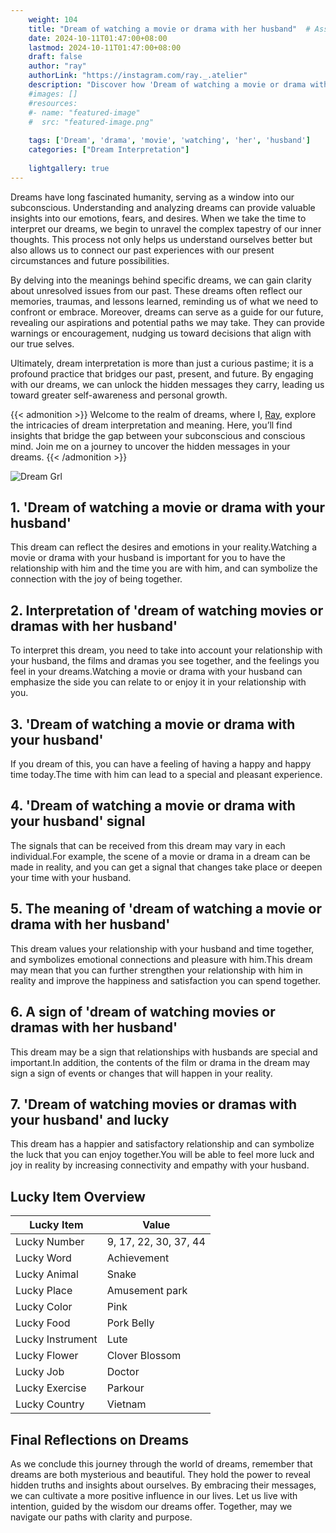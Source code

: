 ```yaml
---
    weight: 104
    title: "Dream of watching a movie or drama with her husband"  # Assuming 'title' column exists
    date: 2024-10-11T01:47:00+08:00
    lastmod: 2024-10-11T01:47:00+08:00
    draft: false
    author: "ray"
    authorLink: "https://instagram.com/ray._.atelier"
    description: "Discover how 'Dream of watching a movie or drama with her husband' can interpret your future and uncover its significant meanings in your life."
    #images: []
    #resources:
    #- name: "featured-image"
    #  src: "featured-image.png"
    
    tags: ['Dream', 'drama', 'movie', 'watching', 'her', 'husband']
    categories: ["Dream Interpretation"]
    
    lightgallery: true
---
```

    
Dreams have long fascinated humanity, serving as a window into our subconscious. Understanding and analyzing dreams can provide valuable insights into our emotions, fears, and desires. When we take the time to interpret our dreams, we begin to unravel the complex tapestry of our inner thoughts. This process not only helps us understand ourselves better but also allows us to connect our past experiences with our present circumstances and future possibilities.

By delving into the meanings behind specific dreams, we can gain clarity about unresolved issues from our past. These dreams often reflect our memories, traumas, and lessons learned, reminding us of what we need to confront or embrace. Moreover, dreams can serve as a guide for our future, revealing our aspirations and potential paths we may take. They can provide warnings or encouragement, nudging us toward decisions that align with our true selves.

Ultimately, dream interpretation is more than just a curious pastime; it is a profound practice that bridges our past, present, and future. By engaging with our dreams, we can unlock the hidden messages they carry, leading us toward greater self-awareness and personal growth.

{{< admonition >}}
Welcome to the realm of dreams, where I, [Ray](https://instagram.com/ray._.atelier), explore the intricacies of dream interpretation and meaning. Here, you’ll find insights that bridge the gap between your subconscious and conscious mind. Join me on a journey to uncover the hidden messages in your dreams.
{{< /admonition >}}

![Dream Grl](https://cdn.pixabay.com/photo/2017/11/02/03/35/gothic-2910057_1280.jpg "Dream Grl")

## 1. 'Dream of watching a movie or drama with your husband'
This dream can reflect the desires and emotions in your reality.Watching a movie or drama with your husband is important for you to have the relationship with him and the time you are with him, and can symbolize the connection with the joy of being together.

## 2. Interpretation of 'dream of watching movies or dramas with her husband'
To interpret this dream, you need to take into account your relationship with your husband, the films and dramas you see together, and the feelings you feel in your dreams.Watching a movie or drama with your husband can emphasize the side you can relate to or enjoy it in your relationship with you.

## 3. 'Dream of watching a movie or drama with your husband'
If you dream of this, you can have a feeling of having a happy and happy time today.The time with him can lead to a special and pleasant experience.

## 4. 'Dream of watching a movie or drama with your husband' signal
The signals that can be received from this dream may vary in each individual.For example, the scene of a movie or drama in a dream can be made in reality, and you can get a signal that changes take place or deepen your time with your husband.

## 5. The meaning of 'dream of watching a movie or drama with her husband'
This dream values your relationship with your husband and time together, and symbolizes emotional connections and pleasure with him.This dream may mean that you can further strengthen your relationship with him in reality and improve the happiness and satisfaction you can spend together.

## 6. A sign of 'dream of watching movies or dramas with her husband'
This dream may be a sign that relationships with husbands are special and important.In addition, the contents of the film or drama in the dream may sign a sign of events or changes that will happen in your reality.

## 7. 'Dream of watching movies or dramas with your husband' and lucky
This dream has a happier and satisfactory relationship and can symbolize the luck that you can enjoy together.You will be able to feel more luck and joy in reality by increasing connectivity and empathy with your husband.

## Lucky Item Overview
| Lucky Item          | Value              |
|---------------|--------------------|
| Lucky Number        | 9, 17, 22, 30, 37, 44  |
| Lucky Word          | Achievement |
| Lucky Animal        | Snake |
| Lucky Place         | Amusement park     |
| Lucky Color         | Pink     |
| Lucky Food          | Pork Belly      |
| Lucky Instrument    | Lute |
| Lucky Flower        | Clover Blossom    |
| Lucky Job           | Doctor       |
| Lucky Exercise      | Parkour  |
| Lucky Country       | Vietnam    |


##  Final Reflections on Dreams

As we conclude this journey through the world of dreams, remember that dreams are both mysterious and beautiful. They hold the power to reveal hidden truths and insights about ourselves. By embracing their messages, we can cultivate a more positive influence in our lives. Let us live with intention, guided by the wisdom our dreams offer. Together, may we navigate our paths with clarity and purpose.
